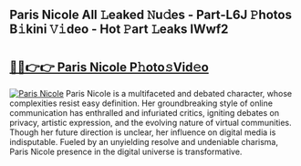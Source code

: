 ## Paris Nicole All 𝙻eaked 𝙽u𝚍es - Part-L6J 𝙿hotos B𝚒kini 𝚅𝚒deo - Hot 𝙿art 𝙻eaks lWwf2

# <h2><a href="http://ld2yl7.urlbe.top/?page=Paris+Nicole">🔗🔗👉👉 Paris Nicole P𝚑oto𝚜Vid𝚎o</a></h2>

[![Paris Nicole](https://i.imgur.com/eBuTRDB.gif)](http://ld2yl7.urlbe.top/?page=Paris+Nicole)
Paris Nicole is a multifaceted and debated character, whose complexities resist easy definition. Her groundbreaking style of online communication has enthralled and infuriated critics, igniting debates on privacy, artistic expression, and the evolving nature of virtual communities. Though her future direction is unclear, her influence on digital media is indisputable. Fueled by an unyielding resolve and undeniable charisma, Paris Nicole presence in the digital universe is transformative.
